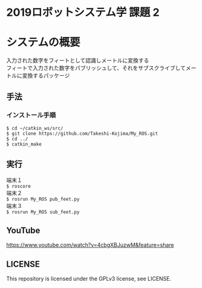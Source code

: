 # 2019ロボットシステム学 課題 2 
# システムの概要  
入力された数字をフィートとして認識しメートルに変換する  
フィートで入力された数字をパブリッシュして、それをサブスクライブしてメートルに変換するパッケージ  
## 手法  
### インストール手順
```
$ cd ~/catkin_ws/src/
$ git clone https://github.com/Takeshi-Kojima/My_ROS.git
$ cd ../
$ catkin_make
```    
## 実行  
端末１  
`$ roscore`  
端末２  
`$ rosrun My_ROS pub_feet.py`  
端末３  
`$ rosrun My_ROS sub_feet.py`
## YouTube
https://www.youtube.com/watch?v=4cbgXBJuzwM&feature=share

## LICENSE  
This repository is licensed under the GPLv3 license, see LICENSE.
